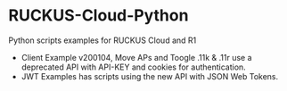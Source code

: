 # RUCKUS-Cloud-Python
Python scripts examples for RUCKUS Cloud and R1
- Client Example v200104, Move APs and Toogle .11k & .11r use a deprecated API with API-KEY and cookies for authentication.
- JWT Examples has scripts using the new API with JSON Web Tokens.
